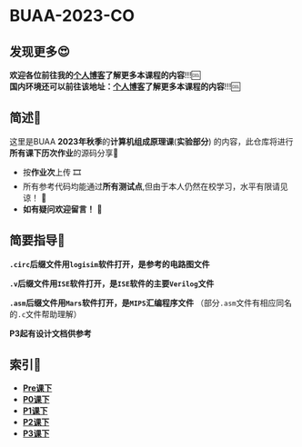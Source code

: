 # BUAA-2023-CO
## 发现更多😍
**欢迎各位前往我的[**个人博客**](https://mossdream.github.io)了解更多本课程的内容**!!!🆒  
**国内环境还可以前往该地址：[**个人博客**](https://mossdream.gitee.io)了解更多本课程的内容**!!!🆒


## 简述📝  
这里是BUAA **2023年秋季**的**计算机组成原理课**(**实验部分**) 的内容，此仓库将进行**所有课下历次作业**的源码分享🎁  
* 按**作业次**上传  🎞
* 所有参考代码均能通过**所有测试点**,但由于本人仍然在校学习，水平有限请见谅！  🎇
* **如有疑问欢迎留言！**  🥳

## 简要指导🔔
**`.circ`后缀文件用`logisim`软件打开，是参考的电路图文件**    

**`.v`后缀文件用`ISE`软件打开，是`ISE`软件的主要`Verilog`文件**  

**`.asm`后缀文件用`Mars`软件打开，是`MIPS`汇编程序文件**  （部分`.asm`文件有相应同名的`.c`文件帮助理解）

**P3起有设计文档供参考**
## 索引🧾
* **[Pre课下](https://github.com/MossDream/BUAA-2023-CO/blob/main/Pre)**  
* **[P0课下](https://github.com/MossDream/BUAA-2023-CO/blob/main/P0)**   
* **[P1课下](https://github.com/MossDream/BUAA-2023-CO/blob/main/P1)**
* **[P2课下](https://github.com/MossDream/BUAA-2023-CO/blob/main/P2)**
* **[P3课下](https://github.com/MossDream/BUAA-2023-CO/blob/main/P3)**


